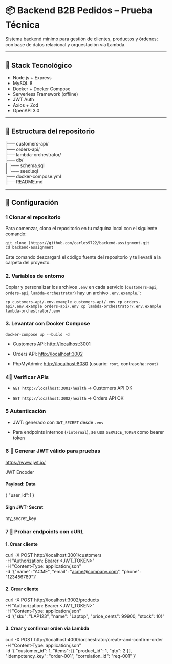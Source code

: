 
# 📦 Backend B2B Pedidos – Prueba Técnica

Sistema backend mínimo para gestión de clientes, productos y órdenes; con base de datos relacional y orquestación vía Lambda.

---

## 🧰 Stack Tecnológico

- Node.js + Express
- MySQL 8
- Docker + Docker Compose
- Serverless Framework (offline)
- JWT Auth
- Axios + Zod
- OpenAPI 3.0

---

## 📁 Estructura del repositorio

├── customers-api/  
├── orders-api/  
├── lambda-orchestrator/  
├── db/  
│ ├── schema.sql  
│ └── seed.sql  
├── docker-compose.yml  
├── README.md


---

## 🔧 Configuración

### 1  Clonar el repositorio

Para comenzar, clona el repositorio en tu máquina local con el siguiente comando:

    git clone (https://github.com/carlos9722/backend-assignment.git
    cd backend-assignment

Este comando descargará el código fuente del repositorio y te llevará a la carpeta del proyecto.

### 2. Variables de entorno

Copiar y personalizar los archivos `.env` en cada servicio (`customers-api`, `orders-api`, `lambda-orchestrator`) hay un archivo `.env.example`.`:

`cp customers-api/.env.example customers-api/.env
cp orders-api/.env.example orders-api/.env
cp lambda-orchestrator/.env.example lambda-orchestrator/.env`

### 3. Levantar con Docker Compose

`docker-compose up --build -d`

-   Customers API: [http://localhost:3001](http://localhost:3001)
    
-   Orders API: [http://localhost:3002](http://localhost:3002)
    
-   PhpMyAdmin: [http://localhost:8080](http://localhost:8080) (usuario: `root`, contraseña: `root`)

###  4🧪 Verificar APIs

-   `GET http://localhost:3001/health` → Customers API OK
    
-   `GET http://localhost:3002/health` → Orders API OK

###  5 Autenticación

-   JWT: generado con `JWT_SECRET` desde `.env`
    
-   Para endpoints internos (`/internal`), se usa `SERVICE_TOKEN` como bearer token

###  6 🔐 Generar JWT válido para pruebas

https://www.jwt.io/

JWT Encoder

#### Payload: Data
{
"user_id":1
}

#### Sign JWT: Secret
my_secret_key

###  7  🧪 Probar endpoints con cURL

#### 1. Crear cliente

curl -X POST http://localhost:3001/customers \
  -H "Authorization: Bearer <JWT_TOKEN>" \
  -H "Content-Type: application/json" \
  -d '{"name": "ACME", "email": "acme@company.com", "phone": "123456789"}'

#### 2. Crear cliente
curl -X POST http://localhost:3002/products \
  -H "Authorization: Bearer <JWT_TOKEN>" \
  -H "Content-Type: application/json" \
  -d '{"sku": "LAP123", "name": "Laptop", "price_cents": 99900, "stock": 10}'


#### 3. Crear y confirmar orden via Lambda
curl -X POST http://localhost:4000/orchestrator/create-and-confirm-order \
  -H "Content-Type: application/json" \
  -d '{
    "customer_id": 1,
    "items": [{ "product_id": 1, "qty": 2 }],
    "idempotency_key": "order-001",
    "correlation_id": "req-001"
  }'


